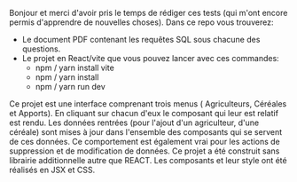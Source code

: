 Bonjour et merci d'avoir pris le temps de rédiger ces tests (qui m'ont encore permis d'apprendre de nouvelles choses). Dans ce repo vous trouverez:

- Le document PDF contenant les requêtes SQL sous chacune des questions.
- Le projet en React/vite que vous pouvez lancer avec ces commandes:
  - npm / yarn install vite
  - npm / yarn install
  - npm / yarn run dev

Ce projet est une interface comprenant trois menus ( Agriculteurs, Céréales et Apports). En cliquant sur chacun d'eux le composant qui leur est relatif est rendu. Les données rentrées (pour l'ajout d'un agriculteur, d'une céréale) sont mises à jour dans l'ensemble des composants qui se servent de ces données. Ce comportement est également vrai pour les actions de suppression et de modification de données.
Ce projet a été construit sans librairie additionnelle autre que REACT. Les composants et leur style ont été réalisés en JSX et CSS.
